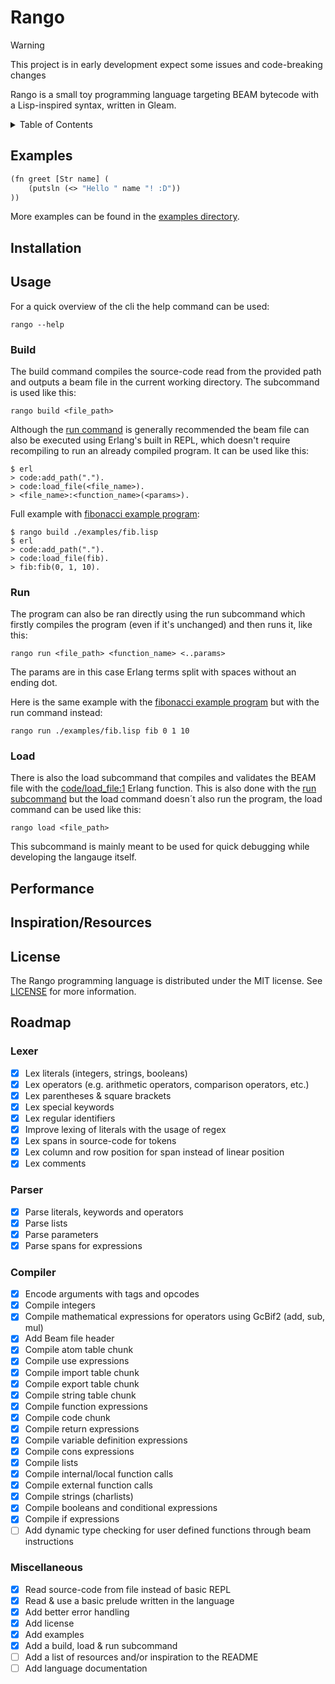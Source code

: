 # Rango

> [!WARNING]
> This project is in early development expect some issues and code-breaking changes

Rango is a small toy programming language targeting BEAM bytecode with a Lisp-inspired syntax, written in Gleam.

<details>
<summary>Table of Contents</summary>

1. [Examples](#examples)
1. [Installation](#installation)
1. [Usage](#usage)
    1. [Build](#build)
    1. [Run](#run)
    1. [Load](#load)
1. [Performance](#performance)
1. [Inspiration/Resources](#inspirationresources)
1. [License](#license)
1. [Roadmap](#roadmap)

</details>

## Examples

```lisp
(fn greet [Str name] (
    (putsln (<> "Hello " name "! :D"))
))
```

More examples can be found in the [examples directory](./examples).

## Installation

## Usage

For a quick overview of the cli the help command can be used:

```console
rango --help
```

### Build

The build command compiles the source-code read from the provided path and outputs a beam file in the current working directory. The subcommand is used like this:

```console
rango build <file_path>
```

Although the [run command](#run) is generally recommended the beam file can also be executed using Erlang's built in REPL, which doesn't require recompiling to run an already compiled program. It can be used like this:

```console
$ erl
> code:add_path(".").
> code:load_file(<file_name>).
> <file_name>:<function_name>(<params>).
```

Full example with [fibonacci example program](./examples/fib.lisp):

```console
$ rango build ./examples/fib.lisp
$ erl
> code:add_path(".").
> code:load_file(fib).
> fib:fib(0, 1, 10).
```

### Run

The program can also be ran directly using the run subcommand which firstly compiles the program (even if it's unchanged) and then runs it, like this:

```console
rango run <file_path> <function_name> <..params>
```

The params are in this case Erlang terms split with spaces without an ending dot.

Here is the same example with the [fibonacci example program](./examples/fib.lisp) but with the run command instead:

```console
rango run ./examples/fib.lisp fib 0 1 10
```

### Load

There is also the load subcommand that compiles and validates the BEAM file with the [code/load_file:1](https://www.erlang.org/doc/apps/kernel/code.html#load_file/1) Erlang function. This is also done with the [run subcommand](#run) but the load command doesn´t also run the program, the load command can be used like this:

```console
rango load <file_path>
```

This subcommand is mainly meant to be used for quick debugging while developing the langauge itself.

## Performance

## Inspiration/Resources

## License

The Rango programming language is distributed under the MIT license. See [LICENSE](./LICENSE) for more information.

## Roadmap

### Lexer

- [x] Lex literals (integers, strings, booleans)
- [x] Lex operators (e.g. arithmetic operators, comparison operators, etc.)
- [x] Lex parentheses & square brackets
- [x] Lex special keywords
- [x] Lex regular identifiers
- [x] Improve lexing of literals with the usage of regex
- [x] Lex spans in source-code for tokens
- [x] Lex column and row position for span instead of linear position
- [x] Lex comments

### Parser

- [x] Parse literals, keywords and operators
- [x] Parse lists
- [x] Parse parameters
- [x] Parse spans for expressions

### Compiler

- [x] Encode arguments with tags and opcodes
- [x] Compile integers
- [x] Compile mathematical expressions for operators using GcBif2 (add, sub, mul)
- [x] Add Beam file header
- [x] Compile atom table chunk
- [x] Compile use expressions
- [x] Compile import table chunk
- [x] Compile export table chunk
- [x] Compile string table chunk
- [x] Compile function expressions
- [x] Compile code chunk
- [x] Compile return expressions
- [x] Compile variable definition expressions
- [x] Compile cons expressions
- [x] Compile lists
- [x] Compile internal/local function calls
- [x] Compile external function calls
- [x] Compile strings (charlists)
- [x] Compile booleans and conditional expressions
- [x] Compile if expressions
- [ ] Add dynamic type checking for user defined functions through beam instructions

### Miscellaneous

- [x] Read source-code from file instead of basic REPL
- [x] Read & use a basic prelude written in the language
- [x] Add better error handling
- [x] Add license
- [x] Add examples
- [x] Add a build, load & run subcommand
- [ ] Add a list of resources and/or inspiration to the README
- [ ] Add language documentation
